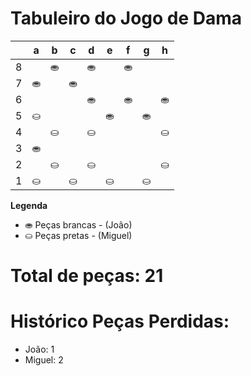 # Tabuleiro do Jogo de Dama

|   | a | b | c | d | e | f | g | h |
|---|---|---|---|---|---|---|---|---|
| 8 |   | ⛂|   | ⛂ |   |⛂ |   |   |
| 7 |⛂ |   | ⛂ |   |   |   |   |   |
| 6 |   |   |   | ⛂ |   | ⛂|   |⛂ |
| 5 |⛀ |   |   |    |⛂ |   |⛂ |   |
| 4 |   |⛀   |   |⛀  |   |   |   |⛀ |
| 3 | ⛂|   |  |   |   |   |   |   |
| 2 |   | ⛀|   | ⛀ |   |   |   | ⛀ |
| 1 |⛀ |   | ⛀ |   | ⛀|   | ⛀ |   |

**Legenda**

- ⛂ Peças brancas - (João)
- ⛀ Peças pretas - (Miguel)

# Total de peças: 21

# Histórico Peças Perdidas:

- João: 1
- Miguel: 2
